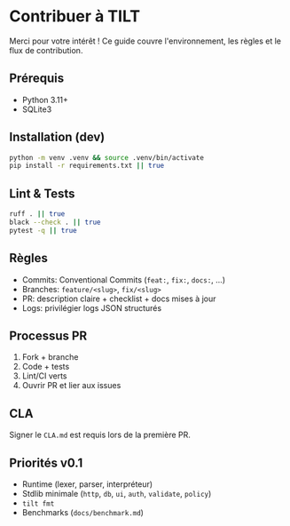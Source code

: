 # Contribuer à TILT

Merci pour votre intérêt ! Ce guide couvre l'environnement, les règles et le flux de contribution.

## Prérequis
- Python 3.11+
- SQLite3

## Installation (dev)
```bash
python -m venv .venv && source .venv/bin/activate
pip install -r requirements.txt || true
```

## Lint & Tests
```bash
ruff . || true
black --check . || true
pytest -q || true
```

## Règles
- Commits: Conventional Commits (`feat:`, `fix:`, `docs:`, ...)
- Branches: `feature/<slug>`, `fix/<slug>`
- PR: description claire + checklist + docs mises à jour
- Logs: privilégier logs JSON structurés

## Processus PR
1. Fork + branche
2. Code + tests
3. Lint/CI verts
4. Ouvrir PR et lier aux issues

## CLA
Signer le `CLA.md` est requis lors de la première PR.

## Priorités v0.1
- Runtime (lexer, parser, interpréteur)
- Stdlib minimale (`http`, `db`, `ui`, `auth`, `validate`, `policy`)
- `tilt fmt`
- Benchmarks (`docs/benchmark.md`)
